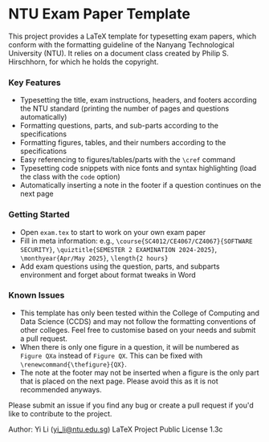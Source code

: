 # NTU Exam Paper Template

This project provides a LaTeX template for typesetting exam papers,
which conform with the formatting guideline of the Nanyang Technological
University (NTU). It relies on a document class created by Philip
S. Hirschhorn, for which he holds the copyright.


### Key Features
* Typesetting the title, exam instructions, headers, and footers according the NTU standard (printing the number of pages and questions automatically)
* Formatting questions, parts, and sub-parts according to the specifications
* Formatting figures, tables, and their numbers according to the specifications
* Easy referencing to figures/tables/parts with the `\cref` command
* Typesetting code snippets with nice fonts and syntax highlighting (load the class with the `code` option)
* Automatically inserting a note in the footer if a question continues on the next page

### Getting Started 
* Open `exam.tex` to start to work on your own exam paper
* Fill in meta information: e.g., `\course{SC4012/CE4067/CZ4067}{SOFTWARE SECURITY}`, `\quiztitle{SEMESTER 2 EXAMINATION 2024-2025}`, `\monthyear{Apr/May 2025}`, `\length{2 hours}`
* Add exam questions using the question, parts, and subparts environment and forget about format tweaks in Word

### Known Issues 
* This template has only been tested within the College of Computing and Data Science (CCDS) and may not follow the formatting conventions of other colleges. Feel free to customise based on your needs and submit a pull request.
* When there is only one figure in a question, it
will be numbered as `Figure QXa` instead of `Figure QX`. This can be
fixed with `\renewcommand{\thefigure}{QX}`.
* The note at the footer
may not be inserted when a figure is the only part that is placed on
the next page. Please avoid this as it is not recommended anyways.


Please submit an issue if you find any bug or create a pull request if
you'd like to contribute to the project.

Author: Yi Li (yi_li@ntu.edu.sg)
LaTeX Project Public License 1.3c
